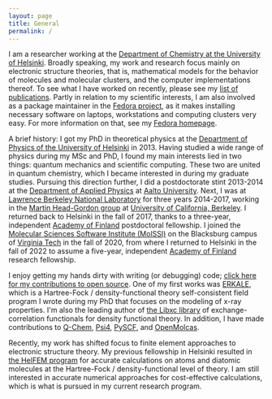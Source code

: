 ```yaml
---
layout: page
title: General
permalink: /
---
```


I am a researcher working at the [Department of Chemistry at the University of Helsinki](https://www.helsinki.fi/en/faculty-science/faculty/chemistry). Broadly speaking, my work and research focus mainly on electronic structure theories, that is, mathematical models for the behavior of molecules and molecular clusters, and the computer implementations thereof. To see what I have worked on recently, please see my [list of publications](publications). Partly in relation to my scientific interests, I am also involved as a package maintainer in the [Fedora project](http://www.fedoraproject.org), as it makes installing necessary software on laptops, workstations and computing clusters very easy. For more information on that, see my [Fedora homepage](http://fedoraproject.org/wiki/User:Jussilehtola).

A brief history: I got my PhD in theoretical physics at the [Department of Physics of the University of Helsinki](http://www.physics.helsinki.fi/english) in 2013. Having studied a wide range of physics during my MSc and PhD, I found my main interests lied in two things: quantum mechanics and scientific computing. These two are united in quantum chemistry, which I became interested in during my graduate studies. Pursuing this direction further, I did a postdoctorate stint 2013-2014 at the [Department of Applied Physics](http://physics.aalto.fi) at [Aalto University](http://www.aalto.fi/en/). Next, I was at [Lawrence Berkeley National Laboratory](http://lbl.gov/) for three years 2014-2017, working in the [Martin Head-Gordon group](https://mhggroupberkeley.com/) at [University of California, Berkeley](http://www.berkeley.edu). I returned back to Helsinki in the fall of 2017, thanks to a three-year, independent [Academy of Finland](http://www.aka.fi/en/) postdoctoral fellowship. I joined the [Molecular Sciences Software Institute (MolSSI)](http://molssi.org/) on the Blacksburg campus of [Virginia Tech](http://vt.edu/) in the fall of 2020, from where I returned to Helsinki in the fall of 2022 to assume a five-year, independent [Academy of Finland](http://www.aka.fi/en/) research fellowship.

I enjoy getting my hands dirty with writing (or debugging) code; [click here for my contributions to open source](opensource). One of my first works was [ERKALE](http://github.com/susilehtola/erkale/), which is a Hartree-Fock / density-functional theory self-consistent field program I wrote during my PhD that focuses on the modeling of x-ray properties. I'm also the leading author of [the Libxc library](https://libxc.gitlab.io) of exchange-correlation functionals for density functional theory. In addition, I have made contributions to [Q-Chem](http://www.q-chem.com), [Psi4](http://github.com/psi4/psi4), [PySCF](http://github.com/sunqm/pyscf), and [OpenMolcas](https://gitlab.com/Molcas/OpenMolcas).

Recently, my work has shifted focus to finite element approaches to electronic structure theory. My previous fellowship in Helsinki resulted in [the HelFEM program](http://github.com/susilehtola/HelFEM/) for accurate calculations on atoms and diatomic molecules at the Hartree-Fock / density-functional level of theory. I am still interested in accurate numerical approaches for cost-effective calculations, which is what is pursued in my current research program.
